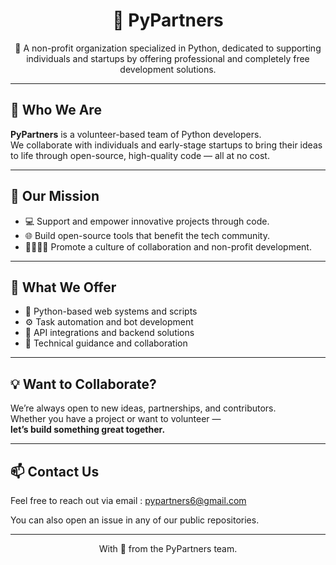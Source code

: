 <h1 align="center">🤝 PyPartners</h1>

<p align="center">
🚀 A non-profit organization specialized in Python, dedicated to supporting individuals and startups by offering professional and completely free development solutions.
</p>

---

## 🌟 Who We Are

**PyPartners** is a volunteer-based team of Python developers.  
We collaborate with individuals and early-stage startups to bring their ideas to life through open-source, high-quality code — all at no cost.

---

## 🎯 Our Mission

- 💻 Support and empower innovative projects through code.  
- 🌐 Build open-source tools that benefit the tech community.  
- 🫱🏻‍🫲🏼 Promote a culture of collaboration and non-profit development.

---

## 🤝 What We Offer

- 🧠 Python-based web systems and scripts  
- ⚙️ Task automation and bot development  
- 🔌 API integrations and backend solutions  
- 🧭 Technical guidance and collaboration

---

## 💡 Want to Collaborate?

We’re always open to new ideas, partnerships, and contributors.  
Whether you have a project or want to volunteer —  
**let’s build something great together.**

---

## 📫 Contact Us

Feel free to reach out via email : pypartners6@gmail.com

You can also open an issue in any of our public repositories.

---

<p align="center">
  With 💙 from the PyPartners team.
</p>
